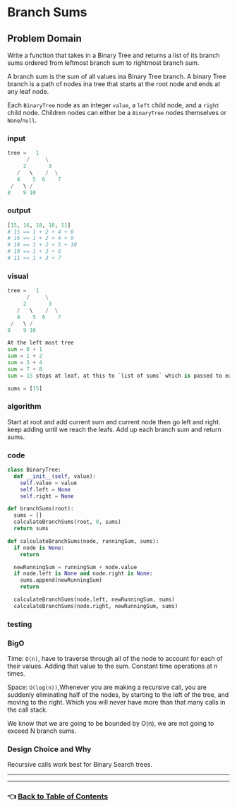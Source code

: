 # Branch Sums

## Problem Domain

Write a function that takes in a Binary Tree and returns a list of its branch sums ordered from leftmost branch sum to rightmost branch sum.

A branch sum is the sum of all values ina Binary Tree branch. A binary Tree branch is a path of nodes ina tree that starts at the root node and ends at any leaf node.

Each `BinaryTree` node as an integer `value`, a `left` child node, and a `right` child node. Children nodes can either be a `BinaryTree` nodes themselves or `None`/`null`.

### **input**

```python
tree =   1
      /     \
     2       3
   /   \    /  \
   4    5  6    7
 /   \ /   
8    9 10    
```

### **output**

```python
[15, 16, 18, 10, 11]
# 15 == 1 + 2 + 4 + 8
# 16 == 1 + 2 + 4 + 9
# 18 == 1 + 2 + 5 + 10
# 10 == 1 + 3 + 6
# 11 == 1 + 3 + 7
```

### **visual**

```python
tree =   1
      /     \
     2       3
   /   \    /  \
   4    5  6    7
 /   \ /   
8    9 10  

At the left most tree
sum = 0 + 1
sum = 1 + 2
sum = 3 + 4
sum = 7 + 8
sum = 15 stops at leaf, at this to `list of sums` which is passed to each call

sums = [15]

```

### **algorithm**

Start at root and add current sum and current node then go left and right.
keep adding until we reach the leafs.
Add up each branch sum and return sums.

### **code**

```python
class BinaryTree:
  def __init__(self, value):
    self.value = value
    self.left = None
    self.right = None

def branchSums(root):
  sums = []
  calculateBranchSums(root, 0, sums)
  return sums

def calculateBranchSums(node, runningSum, sums):
  if node is None:
    return

  newRunningSum = runningSum + node.value
  if node.left is None and node.right is None:
    sums.append(newRunningSum)
    return

  calculateBranchSums(node.left, newRunningSum, sums)
  calculateBranchSums(node.right, newRunningSum, sums)

```

### **testing**

### **BigO**

Time: `O(n)`, have to traverse through all of the node to account for each of their values. Adding that value to the sum. Constant time operations at n times.

Space: `O(log(n))`,Whenever you are making a recursive call, you are suddenly eliminating half of the nodes, by starting to the left of the tree, and moving to the right. Which you will never have more than that many calls in the call stack.

We know that we are going to be bounded by O(n), we are not going to exceed N branch sums.

### **Design Choice and Why**

Recursive calls work best for Binary Search trees.

-----

-----

### 👈 [Back to Table of Contents](../toc.md)
